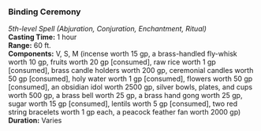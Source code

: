 ### Binding Ceremony
*5th-level Spell (Abjuration, Conjuration, Enchantment, Ritual)*  
**Casting Time:** 1 hour  
**Range:** 60 ft.  
**Components:** V, S, M (incense worth 15 gp, a brass-handled fly-whisk worth 10 gp, fruits worth 20 gp \[consumed\], raw rice worth 1 gp \[consumed\], brass candle holders worth 200 gp, ceremonial candles worth 50 gp \[consumed\], holy water worth 1 gp \[consumed\], flowers worth 50 gp \[consumed\], an obsidian idol worth 2500 gp, silver bowls, plates, and cups worth 500 gp, a brass bell worth 25 gp, a brass hand gong worth 25 gp, sugar worth 15 gp \[consumed\], lentils worth 5 gp \[consumed\], two red string bracelets worth 1 gp each, a peacock feather fan worth 2000 gp)  
**Duration:** Varies  


<!--
Planar Binding
PHB
p265
5th-level abjuration
Casting Time: 1 hour
Range: 60 feet
Components: V, S, M (a jewel worth at least 1,000 gp, which the spell consumes)
Duration: 24 hours

With this spell, you attempt to bind a celestial, an elemental, a fey, or a fiend to your service. The creature must be within range for the entire casting of the spell. (Typically, the creature is first summoned into the center of an inverted magic circle in order to keep it trapped while this spell is cast.) At the completion of the casting, the target must make a Charisma saving throw. On a failed save, it is bound to serve you for the duration. If the creature was summoned or created by another spell, that spell's duration is extended to match the duration of this spell.

A bound creature must follow your instructions to the best of its ability. You might command the creature to accompany you on an adventure, to guard a location, or to deliver a message. The creature obeys the letter of your instructions, but if the creature is hostile to you, it strives to twist your words to achieve its own objectives. If the creature carries out your instructions completely before the spell ends, it travels to you to report this fact if you are on the same plane of existence. If you are on a different plane of existence, it returns to the place where you bound it and remains there until the spell ends.

At Higher Levels. When you cast this spell using a spell slot of a higher level, the duration increases to 10 days with a 6th-level slot, to 30 days with a 7th-level slot, to 180 days with an 8th-level slot, and to a year and a day with a 9th-level spell slot.
-->

